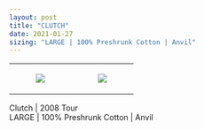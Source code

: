 ```yaml
---
layout: post
title: "CLUTCH"
date: 2021-01-27
sizing: "LARGE | 100% Preshrunk Cotton | Anvil"
---
```




<table style="width:100%;"><tr><td style="vertical-align:top;">
      <figure class="tmblr-full" data-orig-height="2048" data-orig-width="1365" data-orig-src="https://concertshirts.netlify.app/shirts/0156/0156-01.jpg"><img src="https://64.media.tumblr.com/3faf76e09a5ff1f896ecc5b62bd898dc/47f2f54b59fd9594-95/s540x810/a7e60de51f597e85442f508b3e53bfa5d53eb99e.jpg" data-orig-height="2048" data-orig-width="1365" data-orig-src="https://concertshirts.netlify.app/shirts/0156/0156-01.jpg"/></figure></td>
    <td style="vertical-align:top;">
      <figure class="tmblr-full" data-orig-height="2048" data-orig-width="1365" data-orig-src="https://concertshirts.netlify.app/shirts/0156/0156-02.jpg"><img src="https://64.media.tumblr.com/931de359e5dec61badeca723993336a4/47f2f54b59fd9594-57/s540x810/2c7b44b236bdfc4f1a3ecb4730ed07a333650299.jpg" data-orig-height="2048" data-orig-width="1365" data-orig-src="https://concertshirts.netlify.app/shirts/0156/0156-02.jpg"/></figure></td>
  </tr></table><p>
  Clutch | 2008 Tour<br/>LARGE | 100% Preshrunk Cotton | Anvil
</p>
